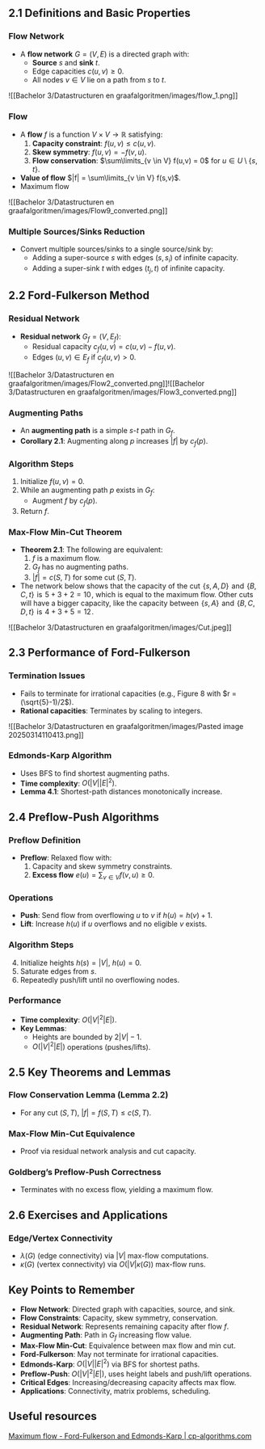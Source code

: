 ## 2.1 Definitions and Basic Properties

### Flow Network

- A **flow network** $G = (V, E)$ is a directed graph with:
  - **Source** $s$ and **sink** $t$.
  - Edge capacities $c(u,v) \geq 0$.
  - All nodes $v \in V$ lie on a path from $s$ to $t$.

![[Bachelor 3/Datastructuren en graafalgoritmen/images/flow_1.png]]

### Flow

- A **flow** $f$ is a function $V \times V \rightarrow \mathbb{R}$ satisfying:
  1. **Capacity constraint**: $f(u,v) \leq c(u,v)$.
  2. **Skew symmetry**: $f(u,v) = -f(v,u)$.
  3. **Flow conservation**: $\sum\limits_{v \in V} f(u,v) = 0$ for $u \in U \setminus \{s,t\}$.
- **Value of flow** $|f| = \sum\limits_{v \in V} f(s,v)$.
- Maximum flow

![[Bachelor 3/Datastructuren en graafalgoritmen/images/Flow9_converted.png]]

### Multiple Sources/Sinks Reduction

- Convert multiple sources/sinks to a single source/sink by:
  - Adding a super-source $s$ with edges $(s, s_i)$ of infinite capacity.
  - Adding a super-sink $t$ with edges $(t_j, t)$ of infinite capacity.

## 2.2 Ford-Fulkerson Method

### Residual Network

- **Residual network** $G_f = (V, E_f)$:
  - Residual capacity $c_f(u,v) = c(u,v) - f(u,v)$.
  - Edges $(u,v) \in E_f$ if $c_f(u,v) > 0$.
  
![[Bachelor 3/Datastructuren en graafalgoritmen/images/Flow2_converted.png]]![[Bachelor 3/Datastructuren en graafalgoritmen/images/Flow3_converted.png]]


### Augmenting Paths

- An **augmenting path** is a simple $s$-$t$ path in $G_f$.
- **Corollary 2.1**: Augmenting along $p$ increases $|f|$ by $c_f(p)$.

### Algorithm Steps

1. Initialize $f(u,v) = 0$.
2. While an augmenting path $p$ exists in $G_f$:
   - Augment $f$ by $c_f(p)$.
3. Return $f$.

### Max-Flow Min-Cut Theorem

- **Theorem 2.1**: The following are equivalent:
  1. $f$ is a maximum flow.
  2. $G_f$ has no augmenting paths.
  3. $|f| = c(S,T)$ for some cut $(S,T)$.
- The network below shows that the capacity of the cut  $\{s, A, D\}$  and  $\{B, C, t\}$  is  $5 + 3 + 2 = 10$ , which is equal to the maximum flow. Other cuts will have a bigger capacity, like the capacity between  $\{s, A\}$  and  $\{B, C, D, t\}$  is  $4 + 3 + 5 = 12$ .

![[Bachelor 3/Datastructuren en graafalgoritmen/images/Cut.jpeg]]

## 2.3 Performance of Ford-Fulkerson

### Termination Issues

- Fails to terminate for irrational capacities (e.g., Figure 8 with $r = (\sqrt{5}-1)/2$).
- **Rational capacities**: Terminates by scaling to integers.

![[Bachelor 3/Datastructuren en graafalgoritmen/images/Pasted image 20250314110413.png]]

### Edmonds-Karp Algorithm

- Uses BFS to find shortest augmenting paths.
- **Time complexity**: $O(|V||E|^2)$.
- **Lemma 4.1**: Shortest-path distances monotonically increase.

## 2.4 Preflow-Push Algorithms

### Preflow Definition

- **Preflow**: Relaxed flow with:
  1. Capacity and skew symmetry constraints.
  2. **Excess flow** $e(u) = \sum_{v \in V} f(v,u) \geq 0$.

### Operations

- **Push**: Send flow from overflowing $u$ to $v$ if $h(u) = h(v) + 1$.
- **Lift**: Increase $h(u)$ if $u$ overflows and no eligible $v$ exists.

### Algorithm Steps

4. Initialize heights $h(s) = |V|$, $h(u) = 0$.
5. Saturate edges from $s$.
6. Repeatedly push/lift until no overflowing nodes.

### Performance

- **Time complexity**: $O(|V|^2|E|)$.
- **Key Lemmas**:
  - Heights are bounded by $2|V| - 1$.
  - $O(|V|^2|E|)$ operations (pushes/lifts).

## 2.5 Key Theorems and Lemmas

### Flow Conservation Lemma (Lemma 2.2)

- For any cut $(S,T)$, $|f| = f(S,T) \leq c(S,T)$.

### Max-Flow Min-Cut Equivalence

- Proof via residual network analysis and cut capacity.

### Goldberg’s Preflow-Push Correctness

- Terminates with no excess flow, yielding a maximum flow.

## 2.6 Exercises and Applications

### Edge/Vertex Connectivity

- $\lambda(G)$ (edge connectivity) via $|V|$ max-flow computations.
- $\kappa(G)$ (vertex connectivity) via $O(|V|\kappa(G))$ max-flow runs.

## Key Points to Remember

- **Flow Network**: Directed graph with capacities, source, and sink.
- **Flow Constraints**: Capacity, skew symmetry, conservation.
- **Residual Network**: Represents remaining capacity after flow $f$.
- **Augmenting Path**: Path in $G_f$ increasing flow value.
- **Max-Flow Min-Cut**: Equivalence between max flow and min cut.
- **Ford-Fulkerson**: May not terminate for irrational capacities.
- **Edmonds-Karp**: $O(|V||E|^2)$ via BFS for shortest paths.
- **Preflow-Push**: $O(|V|^2|E|)$, uses height labels and push/lift operations.
- **Critical Edges**: Increasing/decreasing capacity affects max flow.
- **Applications**: Connectivity, matrix problems, scheduling.

## Useful resources

[Maximum flow - Ford-Fulkerson and Edmonds-Karp | cp-algorithms.com](https://cp-algorithms.com/graph/edmonds_karp.html)
